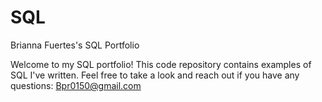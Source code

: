 # SQL
Brianna Fuertes's SQL Portfolio
 
Welcome to my SQL portfolio! This code repository contains examples of SQL I've written. Feel free to take a look and reach out if you have any questions:
Bpr0150@gmail.com
